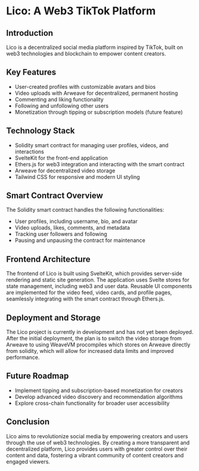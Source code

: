 # Lico: A Web3 TikTok Platform

## Introduction
Lico is a decentralized social media platform inspired by TikTok, built on web3 technologies and blockchain to empower content creators.

## Key Features
- User-created profiles with customizable avatars and bios
- Video uploads with Arweave for decentralized, permanent hosting
- Commenting and liking functionality
- Following and unfollowing other users
- Monetization through tipping or subscription models (future feature)

## Technology Stack
- Solidity smart contract for managing user profiles, videos, and interactions
- SvelteKit for the front-end application
- Ethers.js for web3 integration and interacting with the smart contract
- Arweave for decentralized video storage
- Tailwind CSS for responsive and modern UI styling

## Smart Contract Overview
The Solidity smart contract handles the following functionalities:
- User profiles, including username, bio, and avatar
- Video uploads, likes, comments, and metadata
- Tracking user followers and following
- Pausing and unpausing the contract for maintenance

## Frontend Architecture
The frontend of Lico is built using SvelteKit, which provides server-side rendering and static site generation. The application uses Svelte stores for state management, including web3 and user data. Reusable UI components are implemented for the video feed, video cards, and profile pages, seamlessly integrating with the smart contract through Ethers.js.

## Deployment and Storage
The Lico project is currently in development and has not yet been deployed. After the initial deployment, the plan is to switch the video storage from Arweave to using WeaveVM procompiles which stores on Arweave directly from solidity, which will allow for increased data limits and improved performance.

## Future Roadmap
- Implement tipping and subscription-based monetization for creators
- Develop advanced video discovery and recommendation algorithms
- Explore cross-chain functionality for broader user accessibility

## Conclusion
Lico aims to revolutionize social media by empowering creators and users through the use of web3 technologies. By creating a more transparent and decentralized platform, Lico provides users with greater control over their content and data, fostering a vibrant community of content creators and engaged viewers.